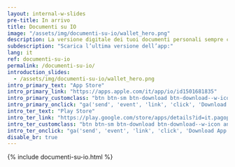 ```yaml
---
layout: internal-w-slides
pre-title: In arrivo
title: Documenti su IO
image: "/assets/img/documenti-su-io/wallet_hero.png"
description: La versione digitale dei tuoi documenti personali sempre con te, sull’app IO.
subdescription: "Scarica l’ultima versione dell’app:"
lang: it
ref: documenti-su-io
permalink: /documenti-su-io/
introduction_slides:
  - /assets/img/documenti-su-io/wallet_hero.png
intro_primary_text: "App Store"
intro_primary_link: "https://apps.apple.com/it/app/io/id1501681835"
intro_primary_customclass: "btn btn-sm btn-download btn-download--w-icon ios text-uppercase px-3 px-md-5 mr-2"
intro_primary_onclick: "ga('send', 'event', 'link', 'click', 'Download App: iOS', 1)"
intro_ter_text: "Play Store"
intro_ter_link: "https://play.google.com/store/apps/details?id=it.pagopa.io.app"
intro_ter_customclass: "btn btn-sm btn-download btn-download--w-icon android text-uppercase px-3 px-md-5 "
intro_ter_onclick: "ga('send', 'event', 'link', 'click', 'Download App: Android', 1)"
disable_br: true
---
```


{% include documenti-su-io.html %}